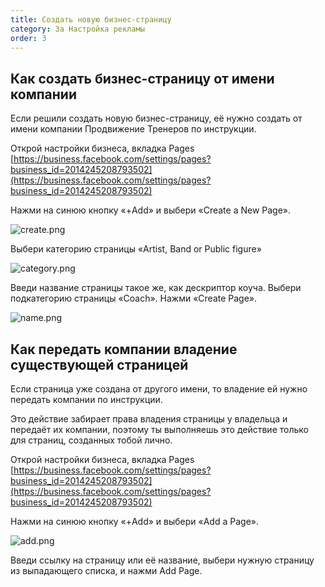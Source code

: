```yaml
---
title: Создать новую бизнес-страницу
category: 3a Настройка рекламы
order: 3
---
```


## Как создать бизнес-страницу от имени компании

Если решили создать новую бизнес-страницу, её нужно создать от имени компании Продвижение Тренеров по инструкции.

Открой настройки бизнеса, вкладка Pages [https://business.facebook.com/settings/pages?business_id=2014245208793502](https://business.facebook.com/settings/pages?business_id=2014245208793502)

Нажми на синюю кнопку «+Add» и выбери «Create a New Page».

![create.png](/images/test/page-create/create.png)

Выбери категорию страницы «Artist, Band or Public figure»

![category.png](/images/test/page-create/category.png)

Введи название страницы такое же, как дескриптор коуча. Выбери подкатегорию страницы «Coach». Нажми «Create Page».

![name.png](/images/test/page-create/name.png)

## Как передать компании владение существующей страницей

Если страница уже создана от другого имени, то владение ей нужно передать компании по инструкции.

Это действие забирает права владения страницы у владельца и передаёт их компании, поэтому ты выполняешь это действие только для страниц, созданных тобой лично.

Открой настройки бизнеса, вкладка Pages [https://business.facebook.com/settings/pages?business_id=2014245208793502](https://business.facebook.com/settings/pages?business_id=2014245208793502)

Нажми на синюю кнопку «+Add» и выбери «Add a Page».

![add.png](/images/test/page-create/add.png)

Введи ссылку на страницу или её название, выбери нужную страницу из выпадающего списка, и нажми Add Page.